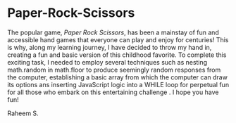 # Paper-Rock-Scissors

The popular game, _Paper Rock Scissors_, has been a mainstay of fun and accessible hand games that everyone can play and enjoy for centuries! This is why, along my learning journey, I have decided to throw my hand in, creating a fun and basic version of this childhood favorite. To complete this exciting task, I needed to employ several techniques such as nesting math.random in math.floor to produce seemingly random responses from the computer, establishing a basic array from which the computer can draw its options ans inserting JavaScript logic into a WHILE loop for perpetual fun for all those who embark on this entertaining challenge . I hope you have fun!

Raheem S.
